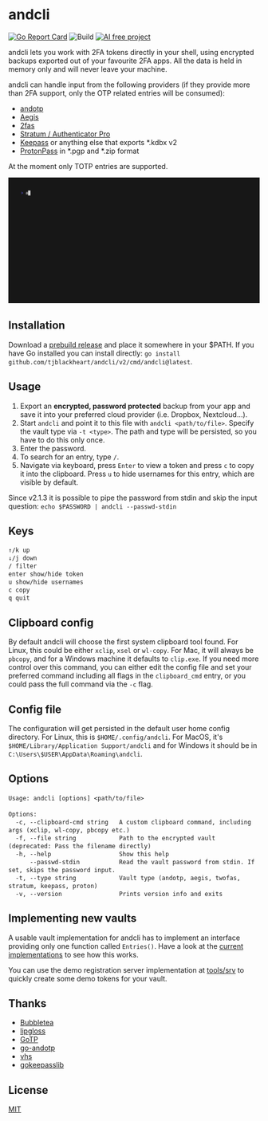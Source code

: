 # andcli

[![Go Report Card](https://goreportcard.com/badge/github.com/tjblackheart/andcli)](https://goreportcard.com/report/github.com/tjblackheart/andcli) ![Build](https://github.com/tjblackheart/andcli/actions/workflows/build.yaml/badge.svg) [![AI free project](https://img.shields.io/badge/AI-is_a_lie-cc0000?logo=githubcopilot&logoColor=white)](https://deplet.ing/the-copilot-delusion)

andcli lets you work with 2FA tokens directly in your shell, using encrypted backups exported out of your favourite 2FA apps. All the data is held in memory only and will never leave your machine.

andcli can handle input from the following providers (if they provide more than 2FA support, only the OTP related entries will be consumed):

- [andotp](https://github.com/andOTP/andOTP)
- [Aegis](https://getaegis.app)
- [2fas](https://2fas.com)
- [Stratum / Authenticator Pro](https://stratumauth.com)
- [Keepass](https://www.keepassdx.com/) or anything else that exports \*.kdbx v2
- [ProtonPass](https://proton.me/pass) in \*.pgp and \*.zip format

At the moment only TOTP entries are supported.

![Demo](doc/demo.gif "Demo")

## Installation

Download a [prebuild release](https://github.com/tjblackheart/andcli/releases) and place it somewhere in your $PATH. If you have Go installed you can install directly: `go install github.com/tjblackheart/andcli/v2/cmd/andcli@latest`.

## Usage

1. Export an **encrypted, password protected** backup from your app and save it into your preferred cloud provider (i.e. Dropbox, Nextcloud...).
2. Start `andcli` and point it to this file with `andcli <path/to/file>`. Specify the vault type via `-t <type>`. The path and type will be persisted, so you have to do this only once.
3. Enter the password.
4. To search for an entry, type `/`.
5. Navigate via keyboard, press `Enter` to view a token and press `c` to copy it into the clipboard. Press `u` to hide usernames for this entry, which are visible by default.

Since v2.1.3 it is possible to pipe the password from stdin and skip the input question: `echo $PASSWORD | andcli --passwd-stdin`

## Keys

```text
↑/k up
↓/j down
/ filter
enter show/hide token
u show/hide usernames
c copy
q quit
```

## Clipboard config

By default andcli will choose the first system clipboard tool found. For Linux, this could be either `xclip`, `xsel` or `wl-copy`. For Mac, it will always be `pbcopy`, and for a Windows machine it defaults to `clip.exe`. If you need more control over this command, you can either edit the config file and set your preferred command including all flags in the `clipboard_cmd` entry, or you could pass the full command via the `-c` flag.

## Config file

The configuration will get persisted in the default user home config directory. For Linux, this is `$HOME/.config/andcli`. For MacOS, it's `$HOME/Library/Application Support/andcli` and for Windows it should be in `C:\Users\$USER\AppData\Roaming\andcli`.

## Options

```text
Usage: andcli [options] <path/to/file>

Options:
  -c, --clipboard-cmd string   A custom clipboard command, including args (xclip, wl-copy, pbcopy etc.)
  -f, --file string            Path to the encrypted vault (deprecated: Pass the filename directly)
  -h, --help                   Show this help
      --passwd-stdin           Read the vault password from stdin. If set, skips the password input.
  -t, --type string            Vault type (andotp, aegis, twofas, stratum, keepass, proton)
  -v, --version                Prints version info and exits
```

## Implementing new vaults

A usable vault implementation for andcli has to implement an interface providing only one function called `Entries()`. Have a look at the [current implementations](internal/vaults) to see how this works.

You can use the demo registration server implementation at [tools/srv](tools/srv) to quickly create some demo tokens for your vault.

## Thanks

- [Bubbletea](https://github.com/charmbracelet/bubbletea)
- [lipgloss](https://github.com/charmbracelet/lipgloss)
- [GoTP](https://github.com/xlzd/gotp)
- [go-andotp](https://github.com/grijul/go-andotp)
- [vhs](https://github.com/charmbracelet/vhs)
- [gokeepasslib](https://github.com/tobischo/gokeepasslib)

## License

[MIT](LICENSE.md)
